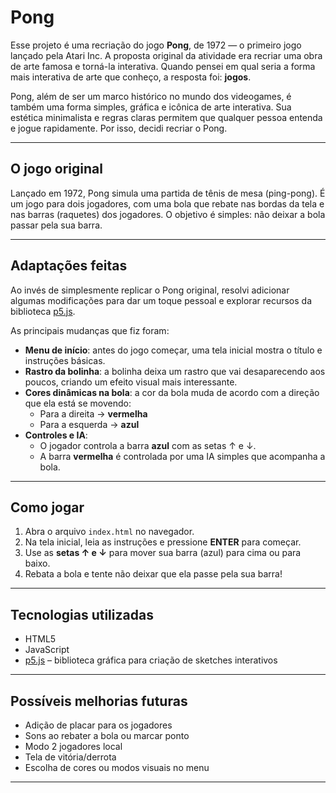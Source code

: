 # Pong

Esse projeto é uma recriação do jogo **Pong**, de 1972 — o primeiro jogo lançado pela Atari Inc. A proposta original da atividade era recriar uma obra de arte famosa e torná-la interativa. Quando pensei em qual seria a forma mais interativa de arte que conheço, a resposta foi: **jogos**.

Pong, além de ser um marco histórico no mundo dos videogames, é também uma forma simples, gráfica e icônica de arte interativa. Sua estética minimalista e regras claras permitem que qualquer pessoa entenda e jogue rapidamente. Por isso, decidi recriar o Pong.

---

## O jogo original

Lançado em 1972, Pong simula uma partida de tênis de mesa (ping-pong). É um jogo para dois jogadores, com uma bola que rebate nas bordas da tela e nas barras (raquetes) dos jogadores. O objetivo é simples: não deixar a bola passar pela sua barra.

---

## Adaptações feitas

Ao invés de simplesmente replicar o Pong original, resolvi adicionar algumas modificações para dar um toque pessoal e explorar recursos da biblioteca [p5.js](https://p5js.org/).

As principais mudanças que fiz foram:

- **Menu de início**: antes do jogo começar, uma tela inicial mostra o título e instruções básicas.
- **Rastro da bolinha**: a bolinha deixa um rastro que vai desaparecendo aos poucos, criando um efeito visual mais interessante.
- **Cores dinâmicas na bola**: a cor da bola muda de acordo com a direção que ela está se movendo:
  - Para a direita → **vermelha**
  - Para a esquerda → **azul**
- **Controles e IA**:
  - O jogador controla a barra **azul** com as setas ↑ e ↓.
  - A barra **vermelha** é controlada por uma IA simples que acompanha a bola.

---

## Como jogar

1. Abra o arquivo `index.html` no navegador.
2. Na tela inicial, leia as instruções e pressione **ENTER** para começar.
3. Use as **setas ↑ e ↓** para mover sua barra (azul) para cima ou para baixo.
4. Rebata a bola e tente não deixar que ela passe pela sua barra!

---

## Tecnologias utilizadas

- HTML5
- JavaScript
- [p5.js](https://p5js.org/) – biblioteca gráfica para criação de sketches interativos

---

## Possíveis melhorias futuras

- Adição de placar para os jogadores
- Sons ao rebater a bola ou marcar ponto
- Modo 2 jogadores local
- Tela de vitória/derrota
- Escolha de cores ou modos visuais no menu

---
